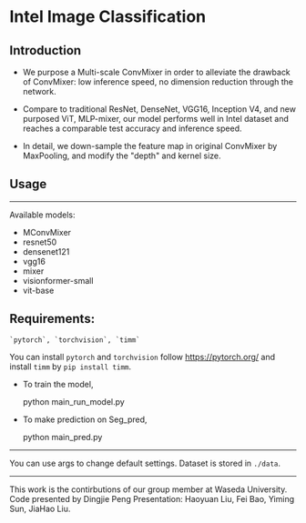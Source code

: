 # Intel Image Classification

## Introduction
* We purpose a Multi-scale ConvMixer in order to
alleviate the drawback of ConvMixer: low inference speed, 
no dimension reduction through the network.

* Compare to traditional ResNet, DenseNet, VGG16, Inception V4, and 
new purposed ViT, MLP-mixer, our model performs well in Intel dataset and reaches a comparable 
test accuracy and inference speed.

* In detail, we down-sample the feature map in original ConvMixer by MaxPooling,
and modify the "depth" and kernel size.

## Usage
--------------------------------
Available models: 
* MConvMixer
* resnet50
* densenet121
* vgg16 
* mixer 
* visionformer-small
* vit-base

## Requirements:
    `pytorch`, `torchvision`, `timm`

You can install `pytorch` and `torchvision` follow https://pytorch.org/
and install `timm` by `pip install timm`.

* To train the model, 

    python main_run_model.py 

* To make prediction on Seg_pred,

    python main_pred.py
--- 
You can use args to change default settings.
Dataset is stored in `./data`.

--------------------------------
This work is the contirbutions of our group member at Waseda University.
Code presented by Dingjie Peng
Presentation: Haoyuan Liu, Fei Bao, Yiming Sun, JiaHao Liu.
